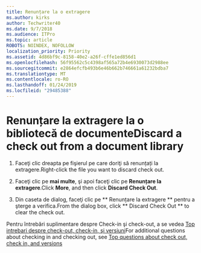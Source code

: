 ```yaml
---
title: Renunțare la o extragere
ms.author: kirks
author: Techwriter40
ms.date: 9/7/2018
ms.audience: ITPro
ms.topic: article
ROBOTS: NOINDEX, NOFOLLOW
localization_priority: Priority
ms.assetid: 4d86bf9c-8158-40e2-a26f-cffe1ed856d1
ms.openlocfilehash: 56f95562c5c4398af565a72b4e6930073d2988ee
ms.sourcegitcommit: e2864efcfb493b6e46b662b746661a61232bdba7
ms.translationtype: MT
ms.contentlocale: ro-RO
ms.lasthandoff: 01/24/2019
ms.locfileid: "29485388"
---
```

# <a name="discard-a-check-out-from-a-document-library"></a><span data-ttu-id="f5032-102">Renunțare la extragere la o bibliotecă de documente</span><span class="sxs-lookup"><span data-stu-id="f5032-102">Discard a check out from a document library</span></span>

1. <span data-ttu-id="f5032-103">Faceţi clic dreapta pe fişierul pe care doriţi să renunțați la extragere.</span><span class="sxs-lookup"><span data-stu-id="f5032-103">Right-click the file you want to discard check out.</span></span>
    
2. <span data-ttu-id="f5032-104">Faceţi clic pe **mai multe**, şi apoi faceţi clic pe **Renunțare la extragere**.</span><span class="sxs-lookup"><span data-stu-id="f5032-104">Click **More**, and then click **Discard Check Out**.</span></span> 
    
3. <span data-ttu-id="f5032-105">Din caseta de dialog, faceţi clic pe \*\* Renunțare la extragere \*\* pentru a şterge a verifica.</span><span class="sxs-lookup"><span data-stu-id="f5032-105">From the dialog box, click \*\* Discard Check Out \*\* to clear the check out.</span></span> 
    
<span data-ttu-id="f5032-106">Pentru întrebări suplimentare despre Check-in şi check-out, a se vedea [Top intrebari despre check-out, check-in, şi versiuni](https://go.microsoft.com/fwlink/?linkid=2018786)</span><span class="sxs-lookup"><span data-stu-id="f5032-106">For additional questions about checking in and checking out, see [Top questions about check out, check in, and versions](https://go.microsoft.com/fwlink/?linkid=2018786)</span></span>
  

